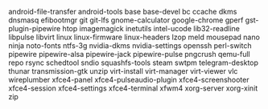 android-file-transfer
android-tools
base
base-devel
bc
ccache
dkms
dnsmasq
efibootmgr
git
git-lfs
gnome-calculator
google-chrome
gperf
gst-plugin-pipewire
htop
imagemagick
inetutils
intel-ucode
lib32-readline
libpulse
libvirt
linux
linux-firmware
linux-headers
lzop
meld
mousepad
nano
ninja
noto-fonts
ntfs-3g
nvidia-dkms
nvidia-settings
openssh
perl-switch
pipewire
pipewire-alsa
pipewire-jack
pipewire-pulse
pngcrush
qemu-full
repo
rsync
schedtool
sndio
squashfs-tools
steam
swtpm
telegram-desktop
thunar
transmission-gtk
unzip
virt-install
virt-manager
virt-viewer
vlc
wireplumber
xfce4-panel
xfce4-pulseaudio-plugin
xfce4-screenshooter
xfce4-session
xfce4-settings
xfce4-terminal
xfwm4
xorg-server
xorg-xinit
zip

